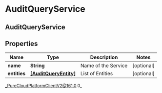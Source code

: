 # AuditQueryService

## AuditQueryService

## Properties

|Name | Type | Description | Notes|
|------------ | ------------- | ------------- | -------------|
| **name** | **String** | Name of the Service | [optional] |
| **entities** | [**[AuditQueryEntity]**](AuditQueryEntity) | List of Entities | [optional] |



_PureCloudPlatformClientV2@161.0.0_
